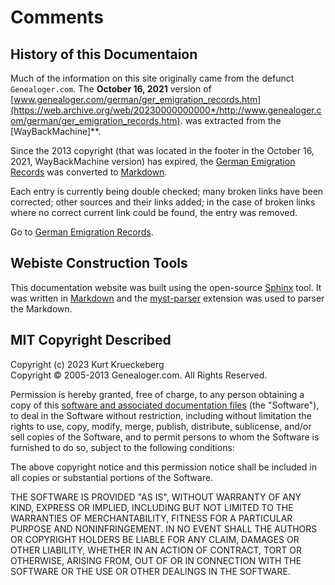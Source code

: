 # Comments

## History of this Documentaion

Much of the information on this site originally came from the defunct `Genealoger.com`. The **October 16, 2021** version of [www.genealoger.com/german/ger_emigration_records.htm](https://web.archive.org/web/20230000000000*/http://www.genealoger.com/german/ger_emigration_records.htm).
was extracted from the [WayBackMachine]**. 

Since the 2013 copyright (that was located in the footer in the October 16, 2021, WayBackMachine version) has expired, the [German Emigration Records](https://web.archive.org/web/20230000000000*/http://www.genealoger.com/german/ger_emigration_records.htm)
was converted to [Markdown](https://daringfireball.net/projects/markdown/).

Each entry is currently being double checked; many broken links have been corrected; other sources and their links added; in the case of broken links where no correct current link could be found, the entry was removed.

Go to [German Emigration Records](german_emig_recs.md).

## Webiste Construction Tools

This documentation website  was built using the open-source [Sphinx](https://www.sphinx-doc.org/en/master/) tool. It was written in [Markdown](https://www.markdownguide.org/) and the
[myst-parser](https://www.sphinx-doc.org/en/master/usage/markdown.html) extension was used to parser the Markdown.

## MIT Copyright Described

Copyright (c) 2023 Kurt Krueckeberg   
Copyright © 2005-2013 Genealoger.com. All Rights Reserved.

Permission is hereby granted, free of charge, to any person obtaining a copy
of this [software and associated documentation files](https://github.com/kurt-krueckeberg/kurt-krueckeberg.github.io) (the "Software"), to deal in the Software without restriction, including without limitation the rights
to use, copy, modify, merge, publish, distribute, sublicense, and/or sell
copies of the Software, and to permit persons to whom the Software is
furnished to do so, subject to the following conditions:

The above copyright notice and this permission notice shall be included in all
copies or substantial portions of the Software.

THE SOFTWARE IS PROVIDED "AS IS", WITHOUT WARRANTY OF ANY KIND, EXPRESS OR
IMPLIED, INCLUDING BUT NOT LIMITED TO THE WARRANTIES OF MERCHANTABILITY,
FITNESS FOR A PARTICULAR PURPOSE AND NONINFRINGEMENT. IN NO EVENT SHALL THE
AUTHORS OR COPYRIGHT HOLDERS BE LIABLE FOR ANY CLAIM, DAMAGES OR OTHER
LIABILITY, WHETHER IN AN ACTION OF CONTRACT, TORT OR OTHERWISE, ARISING FROM,
OUT OF OR IN CONNECTION WITH THE SOFTWARE OR THE USE OR OTHER DEALINGS IN THE
SOFTWARE.
